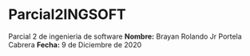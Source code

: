 # Parcial2INGSOFT
Parcial 2 de ingenieria de software 
**Nombre:** Brayan Rolando Jr Portela Cabrera
**Fecha:** 9 de Diciembre de 2020
